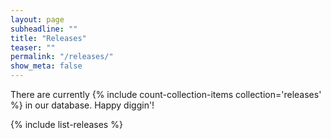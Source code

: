 ```yaml
---
layout: page
subheadline: ""
title: "Releases"
teaser: ""
permalink: "/releases/"
show_meta: false
---
```

<span class="teaser">There are currently {% include count-collection-items collection='releases' %} in our database. Happy diggin'!</span>


{% include list-releases %}


